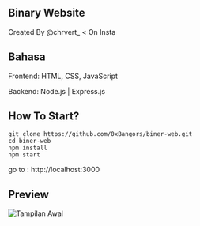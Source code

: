 ## Binary Website
Created By @chrvert_ < On Insta

## Bahasa
Frontend: HTML, CSS, JavaScript

Backend: Node.js | Express.js

## How To Start?

```
git clone https://github.com/0xBangors/biner-web.git
cd biner-web
npm install
npm start
```
go to : http://localhost:3000

## Preview
![Tampilan Awal](https://i.ibb.co/WjN5W9T/Screenshot-50.png)
